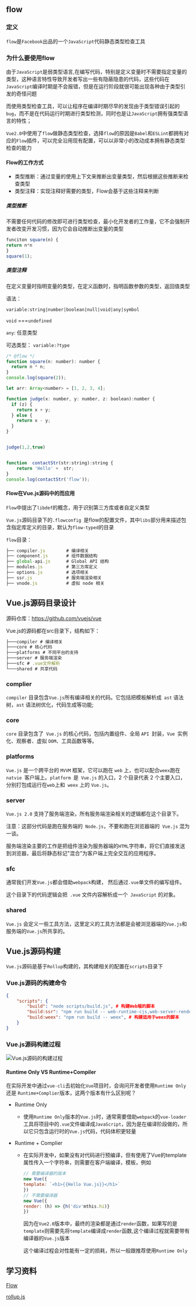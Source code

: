 ## flow

### 定义

`flow`是`Facebook`出品的一个`JavaScript`代码静态类型检查工具

### 为什么要使用flow

由于`JavaScript`是弱类型语言,在编写代码，特别是定义变量时不需要指定变量的类型，这种语言特性导致开发者写出一些有隐蔽隐患的代码，这些代码在`JavaScript`编译时期是不会报错，但是在运行阶段就很可能出现各种由于类型引发的奇怪问题

而使用类型检查工具，可以让程序在编译时期尽早的发现由于类型错误引起的`bug`，而不是在代码运行时期进行类型检测，同时也是让`JavaScript`拥有强类型语言的特性；

`Vue2.0`中使用了`flow`做静态类型检查，选择`flow`的原因是`Babel`和`ESLint`都拥有对应的`Flow`插件，可以完全沿用现有配置，可以以非常小的改动成本拥有静态类型检查的能力

#### Flow的工作方式

* 类型推断：通过变量的使用上下文来推断出变量类型，然后根据这些推断来检查类型
* 类型注释：实现注释好需要的类型，Flow会基于这些注释来判断

##### 类型推断

不需要任何代码的修改即可进行类型检查，最小化开发者的工作量，它不会强制开发者改变开发习惯，因为它会自动推断出变量的类型

```js
funciton square(n) {
return n*n
}
square(1);
```

##### 类型注释

在定义变量时指明变量的类型，在定义函数时，指明函数参数的类型，返回值类型

语法：

`variable:string|number|boolean|null|void|any|symbol`

`void` ===`undefined`

`any`: 任意类型

可选类型： `variable:?type`

```js
/* @flow */
function square(n: number): number {
  return n * n;
}
console.log(square(2));

let arr: Array<number> = [1, 2, 3, 4];

function judge(x: number, y: number, z: boolean):number {
  if (z) {
    return x + y;
  } else {
    return x - y;
  }
}


judge(1,2,true)


function  contactStr(str:string):string {
    return 'Hello' +  str;
}
console.log(contactStr('flow'));
```

#### Flow在Vue.js源码中的而应用

`Flow`中提出了`libdef`的概念，用于识别第三方库或者自定义类型

`Vue.js`源码目录下的`.flowconfig `是flow的配置文件，其中`libs`部分用来描述包含指定库定义的目录，默认为`flow-typed`的目录

`flow`目录：

```js
├── compiler.js        # 编译相关
├── component.js       # 组件数据结构
├── global-api.js      # Global API 结构
├── modules.js         # 第三方库定义
├── options.js         # 选项相关
├── ssr.js             # 服务端渲染相关
├── vnode.js           # 虚拟 node 相关
```

## Vue.js源码目录设计

源码仓库：https://github.com/vuejs/vue

Vue.js的源码都在src目录下，结构如下：

```js
├───compiler # 编译相关
├───core # 核心代码
├───platforms # 不同平台的支持
├───server # 服务端渲染
├───sfc # .vue文件解析
└───shared # 共享代码
```

### complier

`compiler` 目录包含` Vue.js `所有编译相关的代码。它包括把模板解析成` ast` 语法树，`ast` 语法树优化，代码生成等功能;



### core

`core` 目录包含了` Vue.js` 的核心代码，包括内置组件、全局 `API `封装，`Vue `实例化、观察者、虚拟 `DOM`、工具函数等等。

### platforms

`Vue.js` 是一个跨平台的 `MVVM` 框架，它可以跑在 `web` 上，也可以配合` weex `跑在 `natvie `客户端上。`platform `是` Vue.js` 的入口，2 个目录代表 2 个主要入口，分别打包成运行在` web `上和` weex` 上的 `Vue.js`。

### server

`Vue.js 2.0` 支持了服务端渲染，所有服务端渲染相关的逻辑都在这个目录下。

注意：这部分代码是跑在服务端的` Node.js`，不要和跑在浏览器端的` Vue.js` 混为一谈。

服务端渲染主要的工作是把组件渲染为服务器端的` HTML `字符串，将它们直接发送到浏览器，最后将静态标记"混合"为客户端上完全交互的应用程序。



### sfc

通常我们开发` Vue.js `都会借助` webpack `构建， 然后通过` .vue `单文件的编写组件。

这个目录下的代码逻辑会把` .vue` 文件内容解析成一个` JavaScript` 的对象。

### shared

`Vue.js` 会定义一些工具方法，这里定义的工具方法都是会被浏览器端的` Vue.js `和服务端的` Vue.js `所共享的。



## Vue.js源码构建

`Vue.js`源码是基于`Rollup`构建的，其构建相关的配置在`scripts`目录下

### Vue.js源码的构建命令

```json 
{
	"scripts": {
 		"build": "node scripts/build.js", # 构建Web端的脚本
    	"build:ssr": "npm run build -- web-runtime-cjs,web-server-renderer", # 构建服务端的脚本
   	 	"build:weex": "npm run build -- weex", # 构建适用于weex的脚本
	}
}
```

### Vue.js源码构建过程

![Vue.js源码的构建过程](D:\00_workspace\00_mine\Vue_Study_Memos\doc\慕课网_Vue2.x源码解析\Vue.js源码的构建过程.jpg)

#### Runtime Only VS Runtime+Compiler

在实际开发中通过`vue-cli`去初始化`Vue`项目时，会询问开发者使用`Runtime Only`还是 `Runtime+Complier`版本，这两个版本有什么区别呢？

* Runtime Only

  * 使用`Runtime Only`版本的`Vue.js`时，通常需要借助`webpack`的`vue-loader`工具将项目中的`.vue`文件编译成`JavaScript`，因为是在编译阶段做的，所以它只包含运行时的`Vue.js`代码，代码体积更轻量

* Runtime + Complier

  * 在实际开发中，如果没有对代码进行预编译，但有使用了Vue的template属性传入一个字符串，则需要在客户端编译，模板，例如

    ```js
    // 需要编译器的版本
    new Vue({
    template: `<h1>{{Hello Vue.js}}</h1>`
    })
    // 不需要编译器
    new Vue({
    render: (h) => {h('div'mthis.hi)}
    })
    ```

    因为在`Vue2.0`版本中，最终的渲染都是通过`render`函数，如果写的是`template`则需要先将`template`编译成`render`函数,这个编译过程就需要带有编译器的`Vue.js`版本

    这个编译过程会对性能有一定的损耗，所以一般跟推荐使用`Runtime Only`

## 学习资料

[Flow](https://flow.org/)

[rollup.js](https://www.rollupjs.com/)